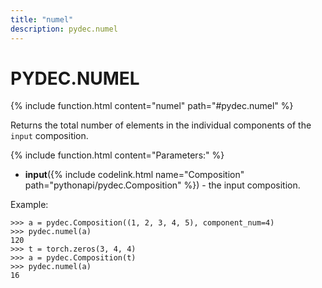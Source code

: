 ```yaml
---
title: "numel"
description: pydec.numel
---
```

# PYDEC.NUMEL
{% include function.html content="numel" path="#pydec.numel" %}

Returns the total number of elements in the individual components of the `input` composition.

{% include function.html content="Parameters:" %}

* **input**({% include codelink.html name="Composition" path="pythonapi/pydec.Composition" %}) - the input composition.

Example:
```
>>> a = pydec.Composition((1, 2, 3, 4, 5), component_num=4)
>>> pydec.numel(a)
120
>>> t = torch.zeros(3, 4, 4)
>>> a = pydec.Composition(t)
>>> pydec.numel(a)
16
```
